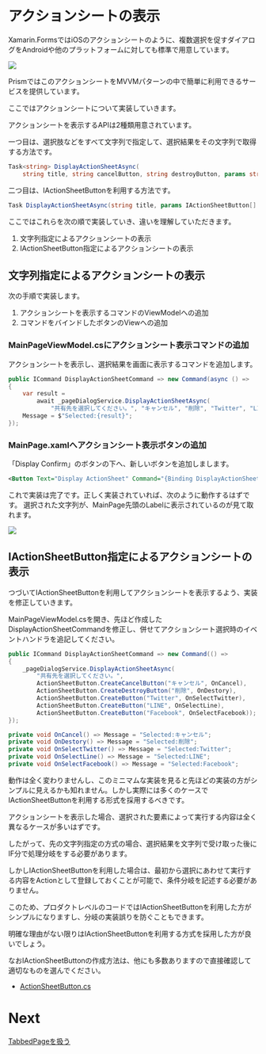 # アクションシートの表示

Xamarin.FormsではiOSのアクションシートのように、複数選択を促すダイアログをAndroidや他のプラットフォームに対しても標準で用意しています。

![](assets/05-03-01.png)

PrismではこのアクションシートをMVVMパターンの中で簡単に利用できるサービスを提供しています。

ここではアクションシートについて実装していきます。

アクションシートを表示するAPIは2種類用意されています。

一つ目は、選択肢などをすべて文字列で指定して、選択結果をその文字列で取得する方法です。

```cs
Task<string> DisplayActionSheetAsync(
    string title, string cancelButton, string destroyButton, params string[] otherButtons);
```

二つ目は、IActionSheetButtonを利用する方法です。

```cs
Task DisplayActionSheetAsync(string title, params IActionSheetButton[] buttons);
```

ここではこれらを次の順で実装していき、違いを理解していただきます。

1. 文字列指定によるアクションシートの表示  
1. IActionSheetButton指定によるアクションシートの表示  

## 文字列指定によるアクションシートの表示  

次の手順で実装します。

1. アクションシートを表示するコマンドのViewModelへの追加  
2. コマンドをバインドしたボタンのViewへの追加

### MainPageViewModel.csにアクションシート表示コマンドの追加  

アクションシートを表示し、選択結果を画面に表示するコマンドを追加します。  

```cs
public ICommand DisplayActionSheetCommand => new Command(async () =>
{
    var result = 
        await _pageDialogService.DisplayActionSheetAsync(
            "共有先を選択してください。", "キャンセル", "削除", "Twitter", "LINE", "Facebook");
    Message = $"Selected:{result}";
});
```

### MainPage.xamlへアクションシート表示ボタンの追加  

「Display Confirm」のボタンの下へ、新しいボタンを追加しまします。  
```xml
<Button Text="Display ActionSheet" Command="{Binding DisplayActionSheetCommand}"/>
```

これで実装は完了です。正しく実装されていれば、次のように動作するはずです。
選択された文字列が、MainPage先頭のLabelに表示されているのが見て取れます。

![](assets/09-03.gif)


## IActionSheetButton指定によるアクションシートの表示  

つづいてIActionSheetButtonを利用してアクションシートを表示するよう、実装を修正していきます。

MainPageViewModel.csを開き、先ほど作成したDisplayActionSheetCommandを修正し、併せてアクションシート選択時のイベントハンドラを追記してください。

```cs
public ICommand DisplayActionSheetCommand => new Command(() =>
{
    _pageDialogService.DisplayActionSheetAsync(
        "共有先を選択してください。",
        ActionSheetButton.CreateCancelButton("キャンセル", OnCancel),
        ActionSheetButton.CreateDestroyButton("削除", OnDestory),
        ActionSheetButton.CreateButton("Twitter", OnSelectTwitter),
        ActionSheetButton.CreateButton("LINE", OnSelectLine),
        ActionSheetButton.CreateButton("Facebook", OnSelectFacebook));
});

private void OnCancel() => Message = "Selected:キャンセル";
private void OnDestory() => Message = "Selected:削除";
private void OnSelectTwitter() => Message = "Selected:Twitter";
private void OnSelectLine() => Message = "Selected:LINE";
private void OnSelectFacebook() => Message = "Selected:Facebook";

```

動作は全く変わりませんし、このミニマムな実装を見ると先ほどの実装の方がシンプルに見えるかも知れません。しかし実際には多くのケースでIActionSheetButtonを利用する形式を採用するべきです。

アクションシートを表示した場合、選択された要素によって実行する内容は全く異なるケースが多いはずです。

したがって、先の文字列指定の方式の場合、選択結果を文字列で受け取った後にIF分で処理分岐をする必要があります。

しかしIActionSheetButtonを利用した場合は、最初から選択にあわせて実行する内容をActionとして登録しておくことが可能で、条件分岐を記述する必要がありません。

このため、プロダクトレベルのコードではIActionSheetButtonを利用した方がシンプルになりますし、分岐の実装誤りを防ぐこともできます。

明確な理由がない限りはIActionSheetButtonを利用する方式を採用した方が良いでしょう。

なおIActionSheetButtonの作成方法は、他にも多数ありますので直接確認して適切なものを選んでください。

* [ActionSheetButton.cs](https://github.com/PrismLibrary/Prism/blob/master/Source/Xamarin/Prism.Forms/Services/PageDialogService/ActionSheetButton.cs)

# Next

[TabbedPageを扱う](10-TabbedPageを扱う.md)